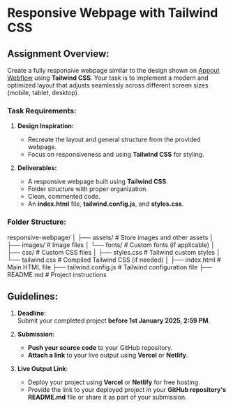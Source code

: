 # Responsive Webpage with Tailwind CSS

## Assignment Overview:
Create a fully responsive webpage similar to the design shown on [Appout Webflow](https://appout.webflow.io) using **Tailwind CSS**. Your task is to implement a modern and optimized layout that adjusts seamlessly across different screen sizes (mobile, tablet, desktop).

### Task Requirements:
1. **Design Inspiration:**
   - Recreate the layout and general structure from the provided webpage.
   - Focus on responsiveness and using **Tailwind CSS** for styling.

2. **Deliverables:**
   - A responsive webpage built using **Tailwind CSS**.
   - Folder structure with proper organization.
   - Clean, commented code.
   - An **index.html** file, **tailwind.config.js**, and **styles.css**.
     
### Folder Structure:

responsive-webpage/ │ ├── assets/ # Store images and other assets │ ├── images/ # Image files │ └── fonts/ # Custom fonts (if applicable) │ ├── css/ # Custom CSS files │ ├── styles.css # Tailwind custom styles │ └── tailwind.css # Compiled Tailwind CSS (if needed) │ ├── index.html # Main HTML file ├── tailwind.config.js # Tailwind configuration file ├── README.md # Project instructions

## Guidelines:

1. **Deadline**:  
   Submit your completed project **before 1st January 2025, 2:59 PM**.

2. **Submission**:  
   - **Push your source code** to your GitHub repository.
   - **Attach a link** to your live output using **Vercel** or **Netlify**.

3. **Live Output Link**:  
   - Deploy your project using **Vercel** or **Netlify** for free hosting.
   - Provide the link to your deployed project in your **GitHub repository's README.md** file or share it as part of your submission.


